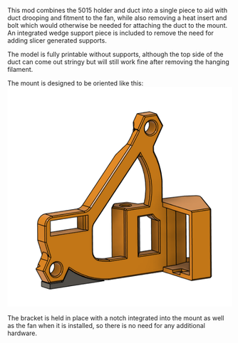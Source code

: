 This mod combines the 5015 holder and duct into a single piece to aid with duct drooping and fitment to the fan, while also removing a heat insert and bolt which would otherwise be needed for attaching the duct to the mount. An integrated wedge support piece is included to remove the need for adding slicer generated supports.

The model is fully printable without supports, although the top side of the duct can come out stringy but will still work fine after removing the hanging filament.

The mount is designed to be oriented like this:
<img src="./IMAGES/MountandDuct.png"/>

The bracket is held in place with a notch integrated into the mount as well as the fan when it is installed, so there is no need for any additional hardware.


